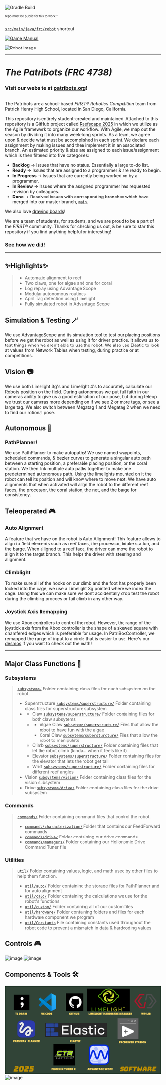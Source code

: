 


![Gradle Build](https://img.shields.io/github/actions/workflow/status/Patribots4738/Reefscape2025/gradle.yml?label=Gradle%20Build&logo=Gradle)

<sup><sup>repo must be public for this to work ^</sup></sup>

[`src/main/java/frc/robot`](src/main/java/frc/robot) shortcut

[![Game Manual](https://static.wixstatic.com/media/695840_853bc2abe81d42d3a57225beb3304874~mv2.jpg)](https://firstfrc.blob.core.windows.net/frc2025/Manual/2025GameManual.pdf)

![Robot Image](images/robot.gif)

____

# _**The Patribots (FRC 4738)**_
### Visit our website at [patribots.org](https://www.patribots.org)!

<br />The Patribots are a school-based _FIRST&reg; Robotics Competition_ team from Patrick Henry High School, located in San Diego, California. 


This repository is entirely student-created and maintained.
Attached to this repository is a GitHub project called [Reefscape 2025](<https://github.com/orgs/Patribots4738/projects/15>) in which we utilize as the Agile framework to organize our workflow. With Agile, we map out the season by dividing it into many week-long sprints. As a team, we agree upon & decide what must be accomplished in each sprint. We declare each assignment by making issues and then implement it in an associated branch. An estimated priority & size are assigned to each issue/assignment which is then filtered into five categories:
  - **Backlog** -> Issues that have no status. Essentially a large to-do list.
  - **Ready** -> Issues that are assigned to a programmer & are ready to begin.
  - **In Progress** -> Issues that are currently being worked on by a programmer.
  - **In Review** -> Issues where the assigned programmer has requested revision by colleagues.
  - **Done** -> Resolved issues with corresponding branches which have merged into our master branch, [`main`](https://github.com/Patribots4738/Crescendo2025/tree/main/src/main).

We also love [drawing boards](https://www.tldraw.com/v/YKJloESPqAyu62wxqEQ8U?v=1783,102,6548,3115&p=page)!
    
We are a team of students, for students, and we are proud to be a part of the _FIRST&reg;_ community.
Thanks for checking us out, & be sure to star this repository if you find anything helpful or interesting!

### [See how we did!](https://www.statbotics.io/team/4738)


____

## ✨Highlights✨

>	- Automatic alignment to reef
>	- Two claws, one for algae and one for coral
>	- Log replay using Advantage Scope
>	- Modular autonomous routines
>	- April Tag detection using Limelight
>	- Fully simulated robot in Advantage Scope

## Simulation & Testing 🪄
We use AdvantageScope and its simulation tool to test our placing positions before we get the robot as well as using it for driver practice. It allows us to test things when we aren't able to use the robot. We also use Elastic to look at values from Network Tables when testing, during practice or at competitions.

## Vision 📷
We use both Limelight 3g's and Limelight 4's to accurately calculate our Robots position on the field. During autonomous we put full faith in our cameras ability to give us a good estimation of our pose, but during teleop we trust our cameras more depending on if we see 2 or more tags, or see a large tag. We also switch between Megatag 1 and Megatag 2 when we need to find our rotional pose.

## Autonomous 🤖
  ### PathPlanner!
  We use PathPlanner to make autopaths! We use named waypoints, scheduled commands, & bezier curves to generate a singular auto path between a starting position, a preferable placing position, or the coral station. We then link multiple auto paths together to make one predetermined autonomous path. Using the limelights mounted on it the robot can tell its position and will know where to move next. We have auto alignments that when activated will align the robot to the different reef faces, the processor, the coral station, the net, and the barge for consistency. 

## Teleoperated 🎮
  ### Auto Alignment
  A feature that we have on the robot is Auto Alignment! This feature allows to align to field elements such as reef faces, the processor, intake station, and the barge. When alligned to a reef face, the driver can move the robot to align it to the target branch. This helps the driver with steering and alignment.

  ### Climblight
  To make sure all of the hooks on our climb and the foot has properly been locked into the cage, we use a Limelight 3g pointed where we index the cage. Using this we can make sure we dont accidentally drop test the robot during the climbing procces or fail climb in any other way.

### Joystick Axis Remapping
  We use Xbox controllers to control the robot. However, the range of the joystick axis from the Xbox controller is the shape of a skewed square with chamfered edges which is preferable for usage. In PatriBoxController, we remapped the range of input to a circle that is easier to use. Here's our [desmos](https://www.desmos.com/calculator/e07raajzh5) if you want to check out the math!


______
## Major Class Functions 🤩

### Subsystems

> [`subsystems/`](src/main/java/frc/robot/subsystems) Folder containing class files for each subsystem on the robot.
> - Superstructure [`subsystems/superstructure/`](src/main/java/frc/robot/subsystems/superstructure) Folder containing class files for superstructure subsystem
> - - Claw [`subsystems/superstructure/`](scr/main/java/frc/robot/subsytems/superstructure/claw) Folder containing files for both claw subsytems
>   - - Algae Claw [`subsytems/superstructure/`](scr/main/java/frc/robot/subsytems/superstructure/claw/algae) Files that allow the robot to have fun with the algae
>     - Coral Claw [`subsytems/subersturcture/`](scr/main/java/frc/robot/subsytems/superstructure/claw/coral) Files that allow the robot to manipulate
>   - Climb [`subsystems/superstructure/`](scr/main/java/frc/robot/subsytems/superstructure/climb) Folder containing files that let the robot climb (kinda... when it feels like it)
>    - Elevator [`subsystems/superstructure/`](scr/main/java/frc/robot/subsytems/superstructure/elevator) Folder containing files for the elevator that lets the robot get tall
>    - Wrist [`subsystems/superstructure/`](scr/main/java/frc/robot/subsytems/superstructure/wrist) Folder containing files for different reef angles
> - Vision [`subsystems/vision/`](src/main/java/frc/robot/subsystems/vision) Folder containing class files for the vision subsystem
> - Drive [`subsystems/drive/`](src/main/java/frc/robot/subsystems/drive) Folder containing class files for the drive subsystem
>
> 
### Commands
> [`commands/`](src/main/java/frc/robot/commands) Folder containing command files that control the robot.
>   - [`commands/characterization/`](src/main/java/frc/robot/commands/characterization) Folder that contains our FeedForward commands
>   - [`commands/drive/`](src/main/java/frc/robot/commands/drive) Folder containing our drive commands
>   - [`commands/managers/`](src/main/java/frc/robot/commands/managers) Folder containing our Hollonomic Drive Command Tuner file

### Utilities
> [`util/`](src/main/java/frc/robot/util) Folder containing values, logic, and math used by other files to help them function.
> - [`util/auto/`](src/main/java/frc/robot/util/auto) Folder containing the storage files for PathPlanner and for auto alignment
> - [`util/calc/`](src/main/java/frc/robot/util/calc) Folder containing the calculations we use for the robot's functions
> - [`util/custom/`](src/main/java/frc/robot/util/custom) Folder containing all of our custom files
> - [`util/hardware/`](src/main/java/frc/robot/util/hardware) Folder containing folders and files for each hardware component we program
> - [`util/Constants`](src/main/java/frc/robot/util/Constants.java) File containing constants used throughout the robot code to prevent a mismatch in data & hardcoding values

## Controls 🎮
![image](https://github.com/user-attachments/assets/590642e6-7ad0-47f0-adc2-b79603a9b17d)
![image](https://github.com/user-attachments/assets/3db3ddbe-14d3-4eb4-9c93-6a3d28a0b647)


## Components & Tools 🛠️
![image](/images/robot_software.svg)
![image](/images/robot_hardware.svg)

